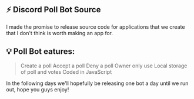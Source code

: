 ## ⚡ Discord Poll Bot Source
I made the promise to release source code for applications that we create that I don't think is worth making an app for.

## 💡 Poll Bot eatures:
> Create a poll
> Accept a poll
> Deny a poll
> Owner only use
> Local storage of poll and votes
> Coded in JavaScript

In the following days we'll hopefully be releasing one bot a day until we run out, hope you guys enjoy! 
